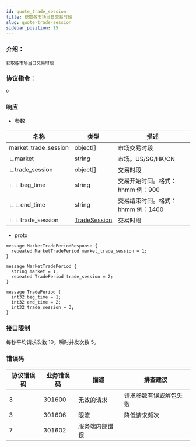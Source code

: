 ```yaml
---
id: quote_trade_session
title: 获取各市场当日交易时段
slug: quote-trade-session
sidebar_position: 15
---
```


### 介绍：

    获取各市场当日交易时段

### 协议指令：

    8

### 响应

- 参数

| 名称                 | 类型                                   | 描述                              |
| -------------------- | -------------------------------------- | --------------------------------- |
| market_trade_session | object[]                               | 市场交易时段                      |
| ∟market              | string                                 | 市场。US/SG/HK/CN                 |
| ∟trade_session       | object[]                               | 交易时段                          |
| ∟∟beg_time           | string                                 | 交易开始时间。格式：hhmm 例：900  |
| ∟∟end_time           | string                                 | 交易结束时间。格式：hhmm 例：1400 |
| ∟∟trade_session      | [TradeSession](../object#tradesession) | 交易时段                          |

- proto

```
message MarketTradePeriodResponse {
  repeated MarketTradePeriod market_trade_session = 1;
}

message MarketTradePeriod {
  string market = 1;
  repeated TradePeriod trade_session = 2;
}

message TradePeriod {
  int32 beg_time = 1;
  int32 end_time = 2;
  int32 trade_session = 3;
}
```

### 接口限制

每秒平均请求次数 10。瞬时并发次数 5。

### 错误码

| 协议错误码 | 业务错误码 | 描述           | 排查建议               |
| ---------- | ---------- | -------------- | ---------------------- |
| 3          | 301600     | 无效的请求     | 请求参数有误或解包失败 |
| 3          | 301606     | 限流           | 降低请求频次           |
| 7          | 301602     | 服务端内部错误 |                        |

